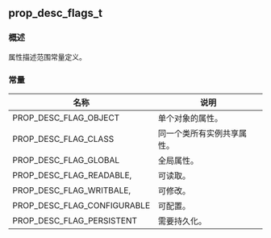 ## prop\_desc\_flags\_t
### 概述
 属性描述范围常量定义。

### 常量
<p id="prop_desc_flags_t_consts">

| 名称 | 说明 | 
| -------- | ------- | 
| PROP\_DESC\_FLAG\_OBJECT | 单个对象的属性。 |
| PROP\_DESC\_FLAG\_CLASS | 同一个类所有实例共享属性。 |
| PROP\_DESC\_FLAG\_GLOBAL | 全局属性。 |
| PROP\_DESC\_FLAG\_READABLE, | 可读取。 |
| PROP\_DESC\_FLAG\_WRITBALE, | 可修改。 |
| PROP\_DESC\_FLAG\_CONFIGURABLE | 可配置。 |
| PROP\_DESC\_FLAG\_PERSISTENT | 需要持久化。 |

